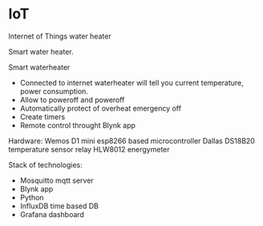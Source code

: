 # IoT
Internet of Things water heater

Smart water heater.

Smart waterheater
 - Connected to internet waterheater will tell you current temperature, power consumption.
 - Allow to poweroff and poweroff
 - Automatically protect of overheat emergency off
 - Create timers
 - Remote control throught Blynk app
 

Hardware:
Wemos D1 mini esp8266 based microcontroller
Dallas DS18B20 temperature sensor
relay
HLW8012 energymeter
 
Stack of technologies:
 - Mosquitto mqtt server
 - Blynk app
 - Python
 - InfluxDB time based DB
 - Grafana dashboard
 

